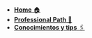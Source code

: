 <!-- markdownlint-disable-next-line MD041 -->
- [**Home** 🏠](/README.md)
- [**Professional Path** 🚏](/professional-path.md)
- [**Conocimientos y tips** 🖇️](/knowledge/README.md)
<!--- [**Artículos** 📄](/posts.md)-->
